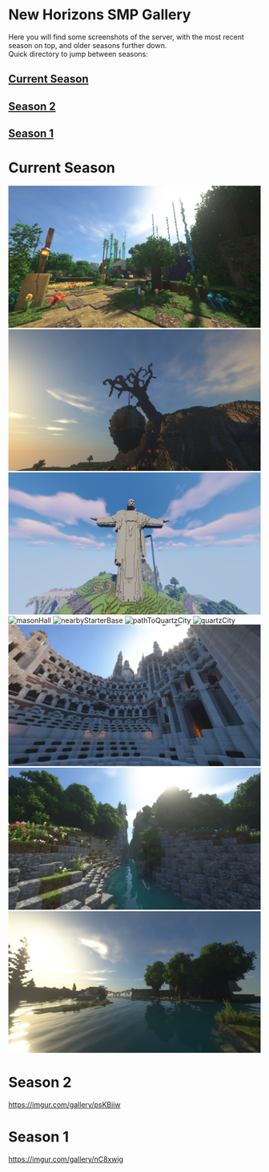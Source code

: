 # New Horizons SMP Gallery

Here you will find some screenshots of the server, with the most recent season on top, and older seasons further down.<br/>
Quick directory to jump between seasons:

## [Current Season](#current-season)
## [Season 2](#season-2-1)
## [Season 1](#season-1-1)

# Current Season

![caltexxStarterBase](https://github.com/NewHorizonsMC/.github/blob/main/lib/screenshots/caltexxStarterBase.png)
![goblinInn](https://github.com/NewHorizonsMC/.github/blob/main/lib/screenshots/goblinInn.png)
![jesus](https://github.com/NewHorizonsMC/.github/blob/main/lib/screenshots/jesus.png)
![masonHall](https://github.com/NewHorizonsMC/.github/blob/main/lib/screenshots/masonHall.png)
![nearbyStarterBase](https://github.com/NewHorizonsMC/.github/blob/main/lib/screenshots/nearbyStarterBase.png)
![pathToQuartzCity](https://github.com/NewHorizonsMC/.github/blob/main/lib/screenshots/pathToQuartzCity.png)
![quartzCity](https://github.com/NewHorizonsMC/.github/blob/main/lib/screenshots/quartzCity.png)
![quartzCityArena](https://github.com/NewHorizonsMC/.github/blob/main/lib/screenshots/quartzCityArena.png)
![someLake](https://github.com/NewHorizonsMC/.github/blob/main/lib/screenshots/someLake.png)
![spawnLake](https://github.com/NewHorizonsMC/.github/blob/main/lib/screenshots/spawnLake.png)

# Season 2

https://imgur.com/gallery/psKBiiw

# Season 1

https://imgur.com/gallery/nC8xwig
